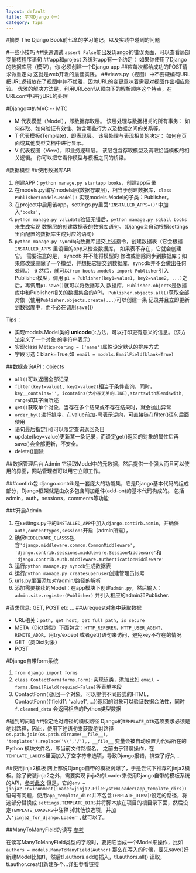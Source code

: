 ```yaml
---
layout: default
title: 学习Django（一）
category: Tips
---
```

#摘要
The Django Book前七章的学习笔记，以及实践中碰到的问题

#一些小技巧
##快速调试
`assert False`能出发Django的错误页面，可以查看局部变量核程序语句
##app和project
系统对app有一个约定： 如果你使用了Django的数据库层（模型），你 必须创建一个Django app
##应每次都给成功的POST请求做重定向
这就是web开发的最佳实践。
##views.py（视图）中不要硬编码URL
把URL逻辑放在了视图中并不优雅，因为URL的变更意味着需要对视图作出相应修该。
优雅的解决方法是，利用URLconf从顶向下的解析顺序这个特点，在URLconf中进行URL的处理

#Django中的MVC -- MTC
+ M 代表模型（Model），即数据存取层。 该层处理与数据相关的所有事务： 如何存取、如何验证有效性、包含哪些行为以及数据之间的关系等。
+ T 代表模板(Template)，即表现层。 该层处理与表现相关的决定： 如何在页面或其他类型文档中进行显示。
+ V 代表视图（View），即业务逻辑层。 该层包含存取模型及调取恰当模板的相关逻辑。 你可以把它看作模型与模板之间的桥梁。

#数据模型
##使用数据库API
1. 创建APP：`python manage.py startapp books`，创建app目录
2. 在models.py编写models层(数据存取层)，相当于创建数据库，`class Publisher(models.Model):`
实现models.Model的子类：Publisher。
3. 在project中启用该app，settings.py里面`'INSTALLED_APPS=()'`中加入`'books',`
4. `python manage.py validate`验证无错后，`python manage.py sqlall books`来生成实现
数据层的创建数据表的数据库语句。（Django会自动根据settings里面配置的数据库生成对应的语句）
5. `python manage.py syncdb`向数据库提交上述指令，创建数据表（它会根据 `INSTALLED_APPS` 
里设置的app来检查数据库， 如果表不存在，它就会创建它。 需要注意的是， syncdb 并不能将模型的
修改或删除同步到数据库；如果修改或删除了一个模型，并想把它提交到数据库，syncdb并不会做出任何处理。）
6 然后，就可以`from books.models import Publisher`引入Publisher模型，调用
`p1 = Publisher(key1=value1, key2=value2, ...)`之后，再调用`p1.save()`就可以将数据写入
数据库，`Publisher.objects`是数据库中和Publisher相关的数据集合的API，
`Publisher.objects.all()`获取全部对象（使用`Publisher.objects.create(...)`可以创建一条
记录并且立即更新到数据库中，而不必在调用save()）

Tips：

+ 实现models.Model类的 __unicode__():方法，可以打印更有意义的信息。（该方法定义了一个对象
的字符串表示）
+ 实现class Meta:`ordering = ['name']`属性设定默认的排序方式
+ 字段可选：blank=True,如` email = models.EmailField(blank=True)`

##数据查询API：objects
+ `all()`可以返回全部记录
+ `filter(key1=value1, key2=value2)`相当于条件查询，同时，
`key__contains='', icontains(大小写无关的LIKE),startswith和endswith, range`如其字面所述
+ `get()`获取单个对象，当存在多个结果或不存在结果时，就会抛出异常
+ `order_by()`进行排序，在value前加`-`号表示逆向，可直接链在filter()语句后面使用
+ 语句最后指定`[N]`可以限定查询返回条目
+ update(key=value)更新某一条记录，而设定get()返回的对象的属性后再save()会全部更新，不安全。
+ delete()删除

##数据管理后台 Admin
它读取Model中的元数据，然后提供一个强大而且可以使用的界面，网站管理者可以用它立即工作。

###contirb包
django.contrib是一套庞大的功能集，它是Django基本代码的组成部分，Django框架就是由众多包含附加组件(add-on)的基本代码构成的。
包括admin，auth，sessions，comments等功能

###开启Admin
1. 在settings.py中的`INSTALLED_APP`中加入`django.contirb.admin`，并确保
`auth,contenttypes,sessions`开启（admin所需），
2. 确保`MIDDLEWARE_CLASSS`包含`'django.middleware.common.CommonMiddleware'`，
`'django.contrib.sessions.middleware.SessionMiddleware'`和
`'django.contrib.auth.middleware.AuthenticationMiddleware'` 
3. 运行`python manage.py syncdb`生成数据表
4. 运行`python manage.py createsuperuser`创建管理员帐号
5. urls.py里面添加对/admin/路径的解析
6. 添加需要接续的Model：在app模块下创建`admin.py`，然后输入：`admin.site.register(Publisher)`
并引入相应的admin和Publisher.

#请求信息: GET, POST etc ...
##从request对象中获取数据
+ URL相关：`path`，`get_host`，`get_full_path`，`is_secure`
+ META（Dict类型）下面包含：`HTTP_REFERER`，`HTTP_USER_AGENT`，`REMOTE_ADDR`，用try/except
或者get()语句来访问，避免key不存在的情况
+ GET（类Dict对象）
+ POST

#Django自带form系统
1. `from django import forms`
2. `class ContactForm(forms.Form):`实现该类，添加比如
`email = forms.EmailField(requied=False)`等表单字段
3. ContactForm()返回一个对象，可以提供不同形式的HTML，
ContactForm({'field1': 'value1', ...})返回的对象可以验证数据合法性，同时`f.cleaned_data`
会返回相应的Python类型数据
 
#碰到的问题
##指定绝对路径的模板路径
Django的`TEMPLATE_DIR`选项要求必须是绝对路径，因此，使用下述语句来获取绝对路径
`os.path.join(os.path.dirname(__file__), 'templates').replace('\\','/'),`，`__file__`
变量会被自动设置为代码所在的 Python 模块文件名，即当前文件路径名。
之前由于错误操作，在`TEMPLATE_LADERS`里面加入了空字符串选项，导致Django报错，排查了好久...

##使用jinja2模板
网上都说Django自带的模板弱爆了，于是尝试下推荐的jinja2模板。除了安装jinja2之外，需要实现
jinja2的Loader来使用Django自带的模板系统的API，[参考此文](http://exyr.org/2010/Jinja-in-Django/)
但是，它的`env = jinja2.Environment(loader=jinja2.FileSystemLoader(app_template_dirs))`
语句有问题，使用`app_template_dirs`并不包含`TEMPLATE_DIRS`中设定的路径，将这部分替换成
`settings.TEMPLATE_DIRS`并将脚本放在项目的根目录下面，然后设定`TEMPLATE_LOADERS`中注释
掉其他该选项，并加入`'jinja2_for_django.Loader',`就可以了。

##ManyToManyField的读写
[参考](https://docs.djangoproject.com/en/dev/topics/db/examples/many_to_many/)

在读写ManyToManyField类型的字段时，要把它当成一个Model来操作，比如`authors = models.ManyToManyField(Author)`
那么在写入的时候，要先save()好新建Model比如t1，然后t1.authors.add()插入，t1.authors.all()
读取，ti.author.creat()新建多个...详细参看链接

